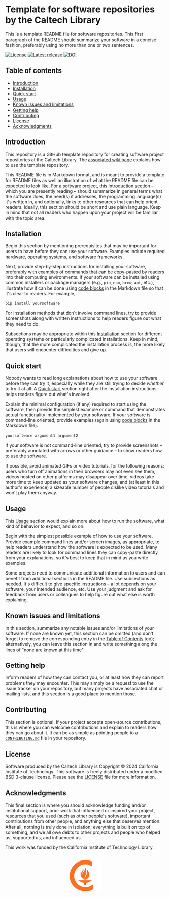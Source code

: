 # Template for software repositories by the Caltech Library

This is a template README file for software repositories. This first paragraph of the README should summarize your software in a concise fashion, preferably using no more than one or two sentences.

[![License](https://img.shields.io/badge/License-BSD--like-lightgrey)](https://github.com/caltechlibrary/template/blob/main/LICENSE)
[![Latest release](https://img.shields.io/github/v/release/caltechlibrary/template.svg?color=b44e88)](https://github.com/caltechlibrary/template/releases)
[![DOI](https://img.shields.io/badge/dynamic/json.svg?label=DOI&style=flat-square&colorA=gray&colorB=navy&query=$.pids.doi.identifier&uri=https://data.caltech.edu/api/records/1n20b-6y141/versions/latest)](https://data.caltech.edu/records/1n20b-6y141/latest)


## Table of contents

* [Introduction](#introduction)
* [Installation](#installation)
* [Quick start](#quick-start)
* [Usage](#usage)
* [Known issues and limitations](#known-issues-and-limitations)
* [Getting help](#getting-help)
* [Contributing](#contributing)
* [License](#license)
* [Acknowledgments](#acknowledgments)


## Introduction

This repository is a GitHub template repository for creating software project repositories at the Caltech Library. The [associated wiki page](https://github.com/caltechlibrary/template/wiki/Using-this-template-repo) explains how to use the template repository.

This README file is in Markdown format, and is meant to provide a template for README files as well an illustration of what the README file can be expected to look like. For a software project, this [Introduction](#introduction) section &ndash; which you are presently reading &ndash; should summarize in general terms what the software does, the need(s) it addresses, the programming language(s) it's written in, and optionally, links to other resources that can help orient readers. Ideally, this section should be short and use plain language. Keep in mind that not all readers who happen upon your project will be familiar with the topic area.


## Installation

Begin this section by mentioning prerequisites that may be important for users to have before they can use your software. Examples include required hardware, operating systems, and software frameworks.

Next, provide step-by-step instructions for installing your software, preferably with examples of commands that can be copy-pasted by readers into their computing environments. If your software can be installed using common installers or package managers (e.g., `pip`, `npm`, `brew`, `apt`, etc.), illustrate how it can be done using [code blocks](https://docs.github.com/en/get-started/writing-on-github/working-with-advanced-formatting/creating-and-highlighting-code-blocks) in the Markdown file so that it's clear to readers. For example,

```sh
pip install yoursoftware
```

For installation methods that don't involve command lines, try to provide screenshots along with written instructions to help readers figure out what they need to do.

Subsections may be appropriate within this [Installation](#installation) section for different operating systems or particularly complicated installations. Keep in mind, though, that the more complicated the installation process is, the more likely that users will encounter difficulties and give up.


## Quick start

Nobody wants to read long explanations about how to use your software before they can try it, especially while they are still trying to decide _whether_ to try it at all. A [Quick start](#quick-start) section right after the installation instructions helps readers figure out what's involved.

Explain the minimal configuration (if any) required to start using the software, then provide the simplest example or command that demonstrates actual functionality implemented by your software. If your software is command-line oriented, provide examples (again using [code blocks](https://docs.github.com/en/get-started/writing-on-github/working-with-advanced-formatting/creating-and-highlighting-code-blocks) in the Markdown file).

```sh
yoursoftware argument1 argument2
```

If your software is not command-line oriented, try to provide screenshots &ndash; preferably annotated with arrows or other guidance &ndash; to show readers how to use the software.

If possible, avoid animated GIFs or video tutorials, for the following reasons: users who turn off animations in their browsers may not even see them, videos hosted on other platforms may disappear over time, videos take more time to keep updated as your software changes, and (at least in this author's experience) a sizeable number of people dislike video tutorials and won't play them anyway.


## Usage

This [Usage](#usage) section would explain more about how to run the software, what kind of behavior to expect, and so on.

Begin with the simplest possible example of how to use your software. Provide example command lines and/or screen images, as appropriate, to help readers understand how the software is expected to be used. Many readers are likely to look for command lines they can copy-paste directly from your explanations, so it's best to keep that in mind as you write examples.

Some projects need to communicate additional information to users and can benefit from additional sections in the README file. Use subsections as needed. It's difficult to give specific instructions &ndash; a lot depends on your software, your intended audience, etc. Use your judgment and ask for feedback from users or colleagues to help figure out what else is worth explaining.


## Known issues and limitations

In this section, summarize any notable issues and/or limitations of your software. If none are known yet, this section can be omitted (and don't forget to remove the corresponding entry in the [Table of Contents](#table-of-contents) too); alternatively, you can leave this section in and write something along the lines of "none are known at this time".


## Getting help

Inform readers of how they can contact you, or at least how they can report problems they may encounter. This may simply be a request to use the issue tracker on your repository, but many projects have associated chat or mailing lists, and this section is a good place to mention those.


## Contributing

This section is optional. If your project accepts open-source contributions, this is where you can welcome contributions and explain to readers how they can go about it. It can be as simple as pointing people to a [`CONTRIBUTING.md`](CONTRIBUTING.md) file in your repository.


## License

Software produced by the Caltech Library is Copyright © 2024 California Institute of Technology. This software is freely distributed under a modified BSD 3-clause license. Please see the [LICENSE](LICENSE) file for more information.


## Acknowledgments

This final section is where you should acknowledge funding and/or institutional support, prior work that influenced or inspired your project, resources that you used (such as other people's software), important contributions from other people, and anything else that deserves mention. After all, nothing is truly done in isolation; everything is built on top of something, and we all owe debts to other projects and people who helped us, supported us, and influenced us.

This work was funded by the California Institute of Technology Library.

<div align="center">
  <br>
  <a href="https://www.caltech.edu">
    <img width="100" height="100" alt="Caltech logo" src="https://raw.githubusercontent.com/caltechlibrary/template/main/.graphics/caltech-round.png">
  </a>
</div>
